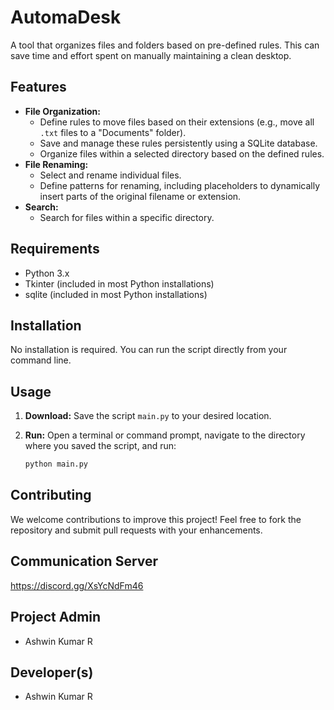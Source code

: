 # AutomaDesk
A tool that organizes files and folders based on pre-defined rules. This can save time and effort spent on manually maintaining a clean desktop.

## **Features**
* **File Organization:**
    * Define rules to move files based on their extensions (e.g., move all `.txt` files to a "Documents" folder).
    * Save and manage these rules persistently using a SQLite database.
    * Organize files within a selected directory based on the defined rules.
* **File Renaming:**
    * Select and rename individual files.
    * Define patterns for renaming, including placeholders to dynamically insert parts of the original filename or extension.
* **Search:**
    * Search for files within a specific directory.

## **Requirements**
* Python 3.x
* Tkinter (included in most Python installations)
* sqlite (included in most Python installations)

## **Installation**
No installation is required. You can run the script directly from your command line.

## **Usage**
1. **Download:** Save the script `main.py` to your desired location.
2. **Run:** Open a terminal or command prompt, navigate to the directory where you saved the script, and run:

   ```bash
   python main.py

## Contributing
We welcome contributions to improve this project! Feel free to fork the repository and submit pull requests with your enhancements.

## Communication Server
https://discord.gg/XsYcNdFm46

## Project Admin
- Ashwin Kumar R

## Developer(s)
- Ashwin Kumar R
